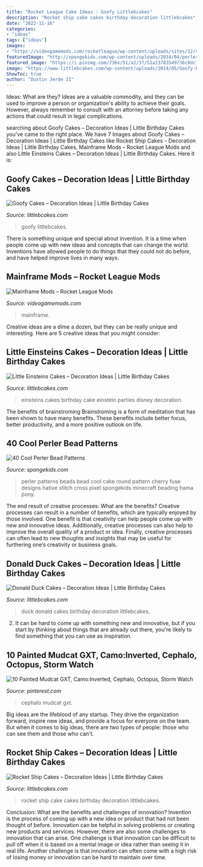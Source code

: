 ```yaml
---
title: "Rocket League Cake Ideas : Goofy Littlebcakes"
description: "Rocket ship cake cakes birthday decoration littlebcakes"
date: "2022-11-16"
categories:
- "ideas"
tags: ["ideas"]
images:
- "https://videogamemods.com/rocketleague/wp-content/uploads/sites/12/cmdm/170569/1572279673_d57e189f6eed0cc7dddbb91a25f2d233-1600x900.jpg"
featuredImage: "http://spongekids.com/wp-content/uploads/2014/04/perler-beads-patterns/32-round-cake-and-cherry-cake.png"
featured_image: "https://i.pinimg.com/736x/51/a2/37/51a23783549736c8dcf9b0ed062669bc.jpg"
image: "https://www.littlebcakes.com/wp-content/uploads/2014/05/Goofy-Birthday-Cake.jpg"
ShowToc: true
author: "Dustin Jerde II"
---
```



Ideas: What are they?
Ideas are a valuable commodity, and they can be used to improve a person or organization's ability to achieve their goals. However, always remember to consult with an attorney before taking any actions that could result in legal complications.

	

		
searching about Goofy Cakes – Decoration Ideas | Little Birthday Cakes you've came to the right place. We have 7 Images about Goofy Cakes – Decoration Ideas | Little Birthday Cakes like Rocket Ship Cakes – Decoration Ideas | Little Birthday Cakes, Mainframe Mods – Rocket League Mods and also Little Einsteins Cakes – Decoration Ideas | Little Birthday Cakes. Here it is:
		
    
## Goofy Cakes – Decoration Ideas | Little Birthday Cakes

<img loading=lazy src="https://www.littlebcakes.com/wp-content/uploads/2014/05/Goofy-Birthday-Cake.jpg" onerror="this.onerror=null;this.src='https://tse4.mm.bing.net/th?id=OIP.1vJlWJAwGXdIuMIiBRYfyQHaMA&amp;pid=15.1';" alt="Goofy Cakes – Decoration Ideas | Little Birthday Cakes">

_Source: littlebcakes.com_

>goofy littlebcakes. 

	

There is something unique and special about invention. It is a time when people come up with new ideas and concepts that can change the world. Inventions have allowed people to do things that they could not do before, and have helped improve lives in many ways.

    
## Mainframe Mods – Rocket League Mods

<img loading=lazy src="https://videogamemods.com/rocketleague/wp-content/uploads/sites/12/cmdm/170569/1572279673_d57e189f6eed0cc7dddbb91a25f2d233-1600x900.jpg" onerror="this.onerror=null;this.src='https://tse4.mm.bing.net/th?id=OIP._23FfwdsGzyz4q4i4EgJTgHaEK&amp;pid=15.1';" alt="Mainframe Mods – Rocket League Mods">

_Source: videogamemods.com_

>mainframe. 

	

Creative ideas are a dime a dozen, but they can be really unique and interesting. Here are 5 creative ideas that you might consider: 

    
## Little Einsteins Cakes – Decoration Ideas | Little Birthday Cakes

<img loading=lazy src="http://www.littlebcakes.com/wp-content/uploads/2014/01/Little-Einsteins-Cakes-Pictures.jpg" onerror="this.onerror=null;this.src='https://tse2.mm.bing.net/th?id=OIP.wHxR_tThIwEnbIbWFAOKkQHaJ4&amp;pid=15.1';" alt="Little Einsteins Cakes – Decoration Ideas | Little Birthday Cakes">

_Source: littlebcakes.com_

>einsteins cakes birthday cake einstein parties disney decoration. 

	

The benefits of brainstroming
Brainstroming is a form of meditation that has been shown to have many benefits. These benefits include better focus, better productivity, and a more positive outlook on life.

    
## 40 Cool Perler Bead Patterns

<img loading=lazy src="http://spongekids.com/wp-content/uploads/2014/04/perler-beads-patterns/32-round-cake-and-cherry-cake.png" onerror="this.onerror=null;this.src='https://tse1.mm.bing.net/th?id=OIP.0dRTlTrvqhraluMZmkC9CQHaHa&amp;pid=15.1';" alt="40 Cool Perler Bead Patterns">

_Source: spongekids.com_

>perler patterns beads bead cool cake round pattern cherry fuse designs hative stitch cross pixel spongekids minecraft beading hama pony. 

	

The end result of creative processes: What are the benefits?
Creative processes can result in a number of benefits, which are typically enjoyed by those involved. One benefit is that creativity can help people come up with new and innovative ideas. Additionally, creative processes can also help to improve the overall quality of a product or idea. Finally, creative processes can often lead to new thoughts and insights that may be useful for furthering one’s creativity or business goals.

    
## Donald Duck Cakes – Decoration Ideas | Little Birthday Cakes

<img loading=lazy src="https://www.littlebcakes.com/wp-content/uploads/2014/05/Donald-Duck-Cakes-Ideas.jpg" onerror="this.onerror=null;this.src='https://tse3.mm.bing.net/th?id=OIP.TrfH7ao5os8BwZ2KQcHlIwHaKU&amp;pid=15.1';" alt="Donald Duck Cakes – Decoration Ideas | Little Birthday Cakes">

_Source: littlebcakes.com_

>duck donald cakes birthday decoration littlebcakes. 

	

2. It can be hard to come up with something new and innovative, but if you start by thinking about things that are already out there, you're likely to find something that you can use as inspiration. 

    
## 10 Painted Mudcat GXT, Camo:Inverted, Cephalo, Octopus, Storm Watch

<img loading=lazy src="https://i.pinimg.com/736x/51/a2/37/51a23783549736c8dcf9b0ed062669bc.jpg" onerror="this.onerror=null;this.src='https://tse4.mm.bing.net/th?id=OIP.eaICh0UauSroziMeL46g4gHaEK&amp;pid=15.1';" alt="10 Painted Mudcat GXT, Camo:Inverted, Cephalo, Octopus, Storm Watch">

_Source: pinterest.com_

>cephalo mudcat gxt. 

	

Big ideas are the lifeblood of any startup. They drive the organization forward, inspire new ideas, and provide a focus for everyone on the team. But when it comes to big ideas, there are two types of people: those who can see them and those who can't. 

    
## Rocket Ship Cakes – Decoration Ideas | Little Birthday Cakes

<img loading=lazy src="http://www.littlebcakes.com/wp-content/uploads/2014/05/Rocket-Ship-Cake.jpg" onerror="this.onerror=null;this.src='https://tse2.mm.bing.net/th?id=OIP.5DeKkayLhvivc5aiSxq68AHaLG&amp;pid=15.1';" alt="Rocket Ship Cakes – Decoration Ideas | Little Birthday Cakes">

_Source: littlebcakes.com_

>rocket ship cake cakes birthday decoration littlebcakes. 

	

Conclusion: What are the benefits and challenges of innovation?
Invention is the process of coming up with a new idea or product that had not been thought of before. Innovation can be helpful in solving problems or creating new products and services. However, there are also some challenges to innovation that can arise. One challenge is that innovation can be difficult to pull off when it is based on a mental image or idea rather than seeing it in real life. Another challenge is that innovation can often come with a high risk of losing money or innovation can be hard to maintain over time.

